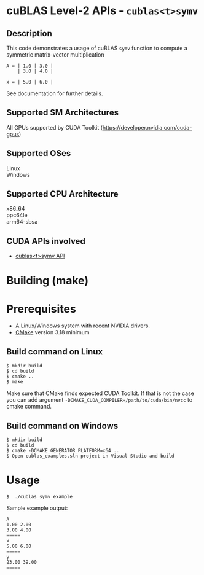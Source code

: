 # cuBLAS Level-2 APIs - `cublas<t>symv`

## Description

This code demonstrates a usage of cuBLAS `symv` function to compute a symmetric matrix-vector multiplication

```
A = | 1.0 | 3.0 | 
    | 3.0 | 4.0 |
    
x = | 5.0 | 6.0 |
```

See documentation for further details.

## Supported SM Architectures

All GPUs supported by CUDA Toolkit (https://developer.nvidia.com/cuda-gpus)  

## Supported OSes

Linux  
Windows

## Supported CPU Architecture

x86_64  
ppc64le  
arm64-sbsa

## CUDA APIs involved
- [cublas\<t>symv API](https://docs.nvidia.com/cuda/cublas/index.html#cublas-t-symv)

# Building (make)

# Prerequisites
- A Linux/Windows system with recent NVIDIA drivers.
- [CMake](https://cmake.org/download) version 3.18 minimum

## Build command on Linux
```
$ mkdir build
$ cd build
$ cmake ..
$ make
```
Make sure that CMake finds expected CUDA Toolkit. If that is not the case you can add argument `-DCMAKE_CUDA_COMPILER=/path/to/cuda/bin/nvcc` to cmake command.

## Build command on Windows
```
$ mkdir build
$ cd build
$ cmake -DCMAKE_GENERATOR_PLATFORM=x64 ..
$ Open cublas_examples.sln project in Visual Studio and build
```

# Usage
```
$  ./cublas_symv_example
```

Sample example output:

```
A
1.00 2.00 
3.00 4.00 
=====
x
5.00 6.00 
=====
y
23.00 39.00 
=====
```
